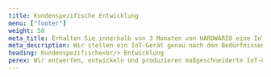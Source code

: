 ```yaml
---
title: Kundenspezifische Entwicklung
menu: ["footer"]
weight: 50
meta_title: Erhalten Sie innerhalb von 3 Monaten von HARDWARIO eine IoT-Lösung genau nach Ihren Vorstellungen
meta_description: Wir stellen ein IoT-Gerät genau nach den Bedürfnissen Ihres Unternehmens zusammen – von der All-in-One technischen Lösung bis hin zum Verpackungsdesign mit Ihrem Logo.
heading: Kundenspezifische<br/> Entwicklung
perex: Wir entwerfen, entwickeln und produzieren maßgeschneiderte IoT-Geräte für Ihr Unternehmen. Von der All-in-One technischen Lösung, über Integration bis hin zum Verpackungsdesign mit Ihrem Logo.
---
```

